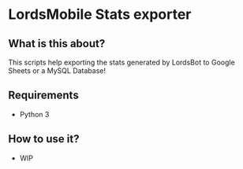 # LordsMobile Stats exporter

## What is this about?

This scripts help exporting the stats generated by LordsBot to Google Sheets or a MySQL Database!

## Requirements

- Python 3

## How to use it?

- WIP